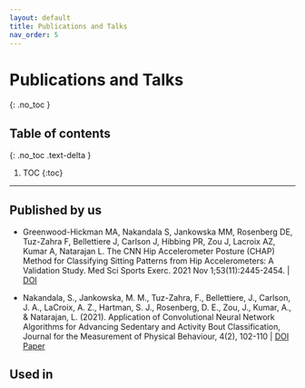 ```yaml
---
layout: default
title: Publications and Talks
nav_order: 5
---
```


# Publications and Talks
{: .no_toc }

## Table of contents
{: .no_toc .text-delta }

1. TOC
{:toc}

---

## Published by us

- Greenwood-Hickman MA, Nakandala S, Jankowska MM, Rosenberg DE, Tuz-Zahra F, Bellettiere J, Carlson J, Hibbing PR, Zou J, Lacroix AZ, Kumar A, Natarajan L. The CNN Hip Accelerometer Posture (CHAP) Method for Classifying Sitting Patterns from Hip Accelerometers: A Validation Study. Med Sci Sports Exerc. 2021 Nov 1;53(11):2445-2454. | [DOI](https://doi.org/10.1249/MSS.0000000000002705)

- Nakandala, S., Jankowska, M. M., Tuz-Zahra, F., Bellettiere, J., Carlson, J. A., LaCroix, A. Z., Hartman, S. J., Rosenberg, D. E., Zou, J., Kumar, A., & Natarajan, L. (2021). Application of Convolutional Neural Network Algorithms for Advancing Sedentary and Activity Bout Classification, Journal for the Measurement of Physical Behaviour, 4(2), 102-110 | [DOI](https://doi.org/10.1123/jmpb.2020-0016) [Paper](https://adalabucsd.github.io/papers/2021_JMPB_CNN.pdf)




## Used in

